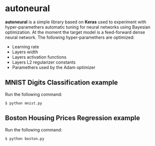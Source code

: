 # autoneural
**autoneural** is a simple library based on **Keras** used to experiment with hyper-paramethers automatic tuning for neural networks using Bayesian optimization. At the moment the target model is a feed-forward dense neural network. The following hyper-paramethers are optimized:
- Learning rate
- Layers width
- Layers activation functions
- Layers L2 regularizer constants
- Paramethers used by the Adam optimizer

## MNIST Digits Classification example
Run the following command:
```
$ python mnist.py
```

## Boston Housing Prices Regression example
Run the following command:
```
$ python boston.py
```

